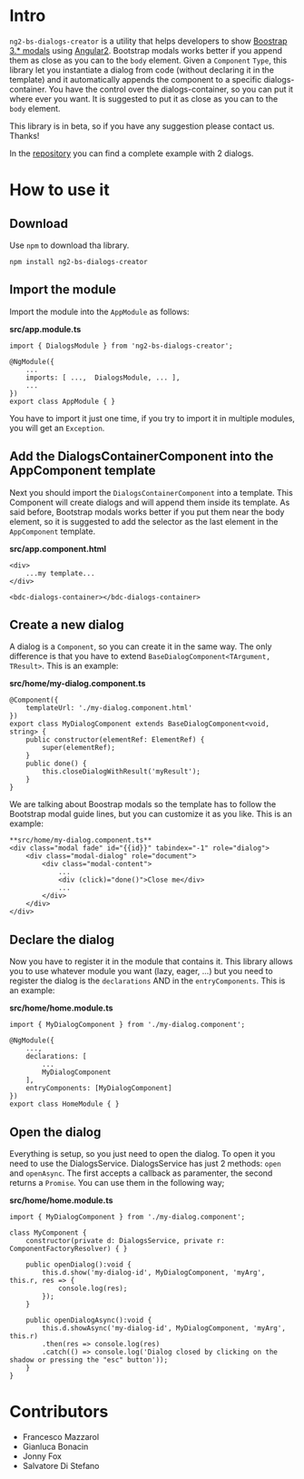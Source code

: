 # Intro

`ng2-bs-dialogs-creator` is a utility that helps developers to show [Boostrap 3.* modals](http://getbootstrap.com/javascript/#modals) using [Angular2](https://angular.io).
Bootstrap modals works better if you append them as close as you can to the `body` element.
Given a `Component` `Type`, this library let you instantiate a dialog from code (without declaring it in the template) and it
automatically appends the component to a specific dialogs-container. You have the control over
the dialogs-container, so you can put it where ever you want. It is suggested to put it as close as you can to the
`body` element.

This library is in beta, so if you have any suggestion please contact us.
Thanks!

In the [repository](https://github.com/MasDevProject/ng2-bs-dialogs-creator.git) you can find a complete example with 2 dialogs.

# How to use it

## Download

Use `npm` to download tha library.
```
npm install ng2-bs-dialogs-creator
```


## Import the module

Import the module into the `AppModule` as follows:

**src/app.module.ts**
```
import { DialogsModule } from 'ng2-bs-dialogs-creator';

@NgModule({
	...
	imports: [ ...,  DialogsModule, ... ],
	...
})
export class AppModule { }
```
You have to import it just one time, if you try to import it in multiple modules, you will get an `Exception`.


## Add the DialogsContainerComponent into the AppComponent template

Next you should import the `DialogsContainerComponent` into a template.
This Component will create dialogs and will append them inside its template.
As said before, Bootstrap modals works better if you put them near the body element, so it is suggested to add the 
selector as the last element in the `AppComponent` template.

**src/app.component.html**
```
<div>
	...my template...
</div>

<bdc-dialogs-container></bdc-dialogs-container>
```


## Create a new dialog

A dialog is a `Component`, so you can create it in the same way.
The only difference is that you have to extend `BaseDialogComponent<TArgument, TResult>`.
This is an example:

**src/home/my-dialog.component.ts**
```
@Component({
	templateUrl: './my-dialog.component.html'
})
export class MyDialogComponent extends BaseDialogComponent<void, string> {
	public constructor(elementRef: ElementRef) {
		super(elementRef);
	}
	public done() { 
		this.closeDialogWithResult('myResult');
	}
}
```

We are talking about Boostrap modals so the template has to follow the Bootstrap modal guide lines, but you can customize it as you like.
This is an example:
```
**src/home/my-dialog.component.ts**
<div class="modal fade" id="{{id}}" tabindex="-1" role="dialog">
	<div class="modal-dialog" role="document">
		<div class="modal-content">
			...
			<div (click)="done()">Close me</div>
			...
		</div>
	</div>
</div>
```


## Declare the dialog

Now you have to register it in the module that contains it.
This library allows you to use whatever module you want (lazy, eager, ...) but you need to register
the dialog is the `declarations` AND in the `entryComponents`.
This is an example:

**src/home/home.module.ts**
```
import { MyDialogComponent } from './my-dialog.component';

@NgModule({
	...,
	declarations: [
		...
		MyDialogComponent
	],
	entryComponents: [MyDialogComponent]
})
export class HomeModule { }
```


## Open the dialog

Everything is setup, so you just need to open the dialog.
To open it you need to use the DialogsService.
DialogsService has just 2 methods: `open` and `openAsync`.
The first accepts a callback as paramenter, the second returns a `Promise`.
You can use them in the following way;


**src/home/home.module.ts**
```
import { MyDialogComponent } from './my-dialog.component';

class MyComponent {
	constructor(private d: DialogsService, private r: ComponentFactoryResolver) { }

	public openDialog():void {
		this.d.show('my-dialog-id', MyDialogComponent, 'myArg', this.r, res => {
			console.log(res);
		});
	}

	public openDialogAsync():void {
		this.d.showAsync('my-dialog-id', MyDialogComponent, 'myArg', this.r)
		.then(res => console.log(res)
		.catch(() => console.log('Dialog closed by clicking on the shadow or pressing the "esc" button'));
	}
}
```

# Contributors
- Francesco Mazzarol
- Gianluca Bonacin
- Jonny Fox
- Salvatore Di Stefano